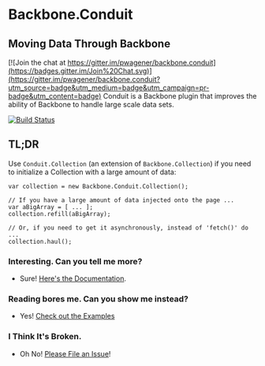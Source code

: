 # Backbone.Conduit
## Moving Data Through Backbone

[![Join the chat at https://gitter.im/pwagener/backbone.conduit](https://badges.gitter.im/Join%20Chat.svg)](https://gitter.im/pwagener/backbone.conduit?utm_source=badge&utm_medium=badge&utm_campaign=pr-badge&utm_content=badge)
Conduit is a Backbone plugin that improves the ability of Backbone to handle large scale data sets.  

[![Build Status](https://travis-ci.org/pwagener/backbone.conduit.svg?branch=master)](https://travis-ci.org/pwagener/backbone.conduit)

## TL;DR
Use `Conduit.Collection` (an extension of `Backbone.Collection`) if you need to
initialize a Collection with a large amount of data:
```
var collection = new Backbone.Conduit.Collection();

// If you have a large amount of data injected onto the page ...
var aBigArray = [ ... ];
collection.refill(aBigArray);

// Or, if you need to get it asynchronously, instead of 'fetch()' do ...
collection.haul();
```

### Interesting.  Can you tell me more?
- Sure!  [Here's the Documentation](http://pwagener.github.io/backbone.conduit/).

### Reading bores me.  Can you show me instead?
- Yes!  [Check out the Examples](http://pwagener.github.io/backbone.conduit/examples)

### I Think It's Broken.
- Oh No!  [Please File an Issue](https://github.com/pwagener/backbone.conduit/issues)!
